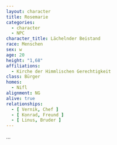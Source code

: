 ```yaml
---
layout: character
title: Rosemarie
categories:
  - character
  - NPC
character_title: Lächelnder Beistand
race: Menschen
sex: w
age: 20
height: "1,68"
affiliations:
  - Kirche der Himmlischen Gerechtigkeit
class: Bürger
homes:
  - Nifl
alignment: NG
alive: true
relationships:
  - [ Vernik, Chef ]
  - [ Konrad, Freund ]
  - [ Linus, Bruder ]
---
```


...